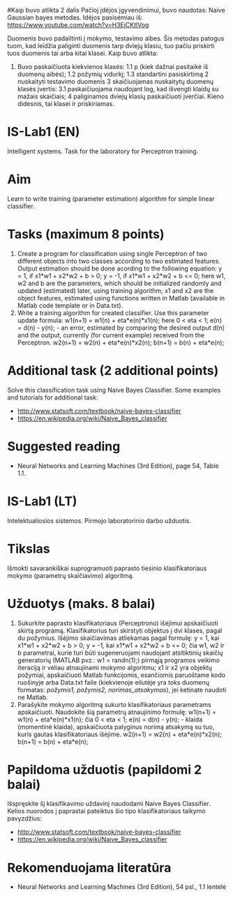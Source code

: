 #Kaip buvo atlikta 2 dalis
Pačioj įdėjos įgyvendinimui, buvo naudotas: Naive Gaussian bayes metodas.
Idėjos pasisėmiau iš: https://www.youtube.com/watch?v=H3EjCKtlVog

Duomenis buvo padailtinti į mokymo, testavimo aibes.
Šis metodas patogus tuom, kad leidžia paliginti duomenis tarp dviejų klasiu, tuo pačiu priskirti tuos duomenis tai arba kitai klasei.
Kaip buvo atlikta:
1. Buvo paskaičiuota kiekvienos klasės:
1.1 p (kiek dažnai pasitaikė iš duomenų aibės);
1.2 požymių vidurkį;
1.3 standartini pasiskirtimą
2 nuskaityti testavimo duomenis
3 skaičiuojamas nuskaitytų duomenų klasės įvertis:
3.1 paskaičiuojama naudojant log, kad išvengti klaidų su mažais skaičiais;
4 paliginamos dviejų klasių paskaičiuoti įverčiai. Kieno didesnis, tai klasei ir priskiriamas.

# IS-Lab1 (EN)
Intelligent systems. Task for the laboratory for Perceptron training.
# Aim
Learn to write training (parameter estimation) algorithm for simple linear classifier.
# Tasks (maximum 8 points)
1. Create a program for classification using single Perceptron of two different objects into two classes according to two estimated features. Output estimation should be done acording to the following equation:
y = 1, if x1\*w1 + x2\*w2 + b > 0; y = -1, if x1\*w1 + x2\*w2 + b <= 0; here w1, w2 and b are the parameters, which should be initialized randomly and updated (estimated) later, using training algorithm; x1 and x2 are the object features, estimated using functions written in Matlab (available in Matlab code template or in Data.txt).
2. Write a training algorithm for created classifier. Use this parameter update formula:
w1(n+1) = w1(n) + eta\*e(n)\*x1(n); here 0 < eta < 1; e(n) = d(n) - y(n); - an error, estimated by comparing the desired output d(n) and the output, currently (for current example) received from the Perceptron.
w2(n+1) = w2(n) + eta\*e(n)\*x2(n);
b(n+1) = b(n) + eta\*e(n);
# Additional task (2 additional points)
Solve this classification task using Naive Bayes Classifier.
Some examples and tutorials for additional task:
- http://www.statsoft.com/textbook/naive-bayes-classifier
- https://en.wikipedia.org/wiki/Naive_Bayes_classifier
# Suggested reading
- Neural Networks and Learning Machines (3rd Edition), page 54, Table 1.1. 

# IS-Lab1 (LT)
Intelektualiosios sistemos. Pirmojo laboratorinio darbo užduotis.
# Tikslas
Išmokti savarankiškai suprogramuoti paprasto tiesinio klasifikatoriaus mokymo (parametrų skaičiavimo) algoritmą.
# Užduotys (maks. 8 balai)
1. Sukurkite paprasto klasifikatoriaus (Perceptrono) išėjimui apskaičiuoti skirtą programą. Klasifikatorius turi skirstyti objektus į dvi klases, pagal du požymius. Išėjimo skaičiavimas atliekamas pagal formulę:
y = 1, kai x1\*w1 + x2\*w2 + b > 0; y = -1, kai x1\*w1 + x2\*w2 + b <= 0; čia w1, w2 ir b parametrai, kurie turi būti sugeneruojami naudojant atsitiktinių skaičių generatorių (MATLAB pvz.: w1 = randn(1);) pirmąją programos veikimo iteraciją ir vėliau atnaujinami mokymo algoritmu; x1 ir x2 yra objektų požymiai, apskaičiuoti Matlab funkcijomis, esančiomis paruoštame kodo ruošinyje arba Data.txt faile (kiekvienoje eilutėje yra toks duomenų formatas: *požymis1, požymis2, norimas_atsakymas*), jei ketinate naudoti ne Matlab.
2. Parašykite mokymo algoritmą sukurto klasifikatoriaus parametrams apskaičiuoti. Naudokite šią parametrų atnaujinimo formulę:
w1(n+1) = w1(n) + eta\*e(n)\*x1(n); čia 0 < eta < 1; e(n) = d(n) - y(n); - klaida (momentinė klaida), apskaičiuota palyginus norimą atsakymą su tuo, kuris gautas klasifikatoriaus išėjime.
w2(n+1) = w2(n) + eta\*e(n)\*x2(n);
b(n+1) = b(n) + eta\*e(n);
# Papildoma užduotis (papildomi 2 balai)
Išspręskite šį klasifikavimo uždavinį naudodami Naive Bayes Classifier.
Kelios nuorodos į paprastai pateiktus šio tipo klasifikatoriaus taikymo pavyzdžius:
- http://www.statsoft.com/textbook/naive-bayes-classifier
- https://en.wikipedia.org/wiki/Naive_Bayes_classifier
# Rekomenduojama literatūra
- Neural Networks and Learning Machines (3rd Edition), 54 psl., 1.1 lentelė
